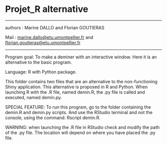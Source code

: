 # Projet_R alternative

***********************************************************************************
authors :  Marine DALLO and Florian GOUTIERAS

Mail :  marine.dallo@etu.umontpellier.fr and florian.goutieras@etu.umontpellier.fr
***********************************************************************************

Program goal: To make a deminer with an interactive window. Here it is an alternative to the basic program.

Language: R with Python package.

This folder contains two files that are an alternative to the non-functioning Shiny application. This alternative is proposed in R and Python. 
When launching R with the .R file, named demin.R, the .py file is called and executed, named demin.py.

SPECIAL FEATURE: To run this program, go to the folder containing the demin.R and demin.py scripts. And use the RStudio terminal and not the console, using the command: Rscript demin.R.

WARNING: when launching the .R file in RStudio check and modify the path of the .py file. The location will depend on where you have placed the .py file.
